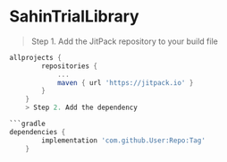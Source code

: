 # SahinTrialLibrary

> Step 1. Add the JitPack repository to your build file

```gradle
allprojects {
		repositories {
			...
			maven { url 'https://jitpack.io' }
		}
	}
	> Step 2. Add the dependency

```gradle
dependencies {
		implementation 'com.github.User:Repo:Tag'
	}
	
  
  
